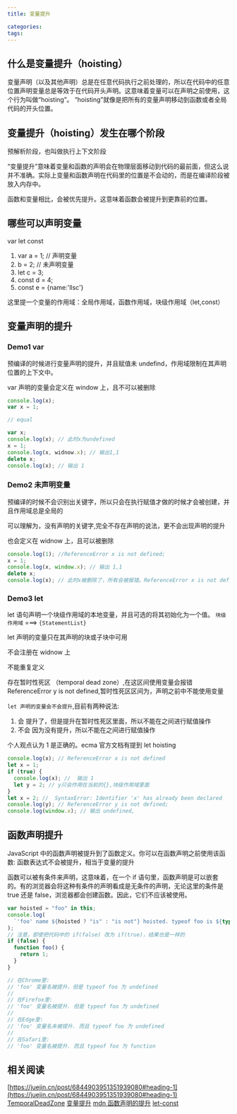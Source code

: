 ```yaml
---
title: 变量提升

categories:
tags:
---
```


## 什么是变量提升（hoisting）

变量声明（以及其他声明）总是在任意代码执行之前处理的，所以在代码中的任意位置声明变量总是等效于在代码开头声明。这意味着变量可以在声明之前使用，这个行为叫做“hoisting”。
“hoisting”就像是把所有的变量声明移动到函数或者全局代码的开头位置。

## 变量提升（hoisting）发生在哪个阶段

预解析阶段，也叫做执行上下文阶段

“变量提升”意味着变量和函数的声明会在物理层面移动到代码的最前面，但这么说并不准确。实际上变量和函数声明在代码里的位置是不会动的，而是在编译阶段被放入内存中。

函数和变量相比，会被优先提升。这意味着函数会被提升到更靠前的位置。

## 哪些可以声明变量

var let const

1. var a = 1; // 声明变量
2. b = 2; // 未声明变量
3. let c = 3;
4. const d = 4;
5. const e = {name:'llsc'}

这里提一个变量的作用域：全局作用域，函数作用域，块级作用域（let,const）

## 变量声明的提升

### Demo1 var

预编译的时候进行变量声明的提升，并且赋值未 undefind，作用域限制在其声明位置的上下文中。

var 声明的变量会定义在 window 上，且不可以被删除

```javascript
console.log(x);
var x = 1;

// equal

var x;
console.log(x); // 此时x为undefined
x = 1;
console.log(x, widnow.x); // 输出1,1
delete x;
console.log(x); // 输出 1
```

### Demo2 未声明变量

预编译的时候不会识别出关键字，所以只会在执行赋值才做的时候才会被创建，并且作用域总是全局的

可以理解为，没有声明的关键字,完全不存在声明的说法，更不会出现声明的提升

也会定义在 widnow 上，且可以被删除

```javascript
console.log(1); //ReferenceError x is not defined;
x = 1;
console.log(x, window.x); // 输出 1,1
delete x;
console.log(x); // 此时x被删除了，所有会被报错。ReferenceError x is not defined;
```

### Demo3 let

let 语句声明一个块级作用域的本地变量，并且可选的将其初始化为一个值。
`块级作用域` ===> `{StatementList}`

let 声明的变量只在其声明的块或子块中可用

不会注册在 widnow 上

不能重复定义

存在暂时性死区 （temporal dead zone）,在这区间使用变量会报错 ReferenceError y is not defined,暂时性死区区间为，声明之前中不能使用变量

`let 声明的变量会不会提升`,目前有两种说法:

1. 会
   提升了，但是提升在暂时性死区里面，所以不能在之间进行赋值操作
2. 不会
   因为没有提升，所以不能在之间进行赋值操作

个人观点认为 1 是正确的。ecma 官方文档有提到 let hoisting

```javascript
console.log(x); // ReferenceError x is not defined
let x = 1;
if (true) {
  console.log(x); //  输出 1
  let y = 2; // y只会作用在当前的{},块级作用域里面
}
let x = 2; //  SyntaxError: Identifier 'x' has already been declared
console.log(y); // ReferenceError y is not defined;
console.log(window.x); // 输出 undefined,
```

## 函数声明提升

JavaScript 中的函数声明被提升到了函数定义。你可以在函数声明之前使用该函数:
函数表达式不会被提升，相当于变量的提升

函数可以被有条件来声明，这意味着，在一个 if 语句里，函数声明是可以嵌套的。有的浏览器会将这种有条件的声明看成是无条件的声明，无论这里的条件是 true 还是 false，浏览器都会创建函数。因此，它们不应该被使用。

```javascript
var hoisted = "foo" in this;
console.log(
  `'foo' name ${hoisted ? "is" : "is not"} hoisted. typeof foo is ${typeof foo}`
);
// 注意，即使把代码中的 if(false) 改为 if(true)，结果也是一样的
if (false) {
  function foo() {
    return 1;
  }
}

// 在Chrome里:
// 'foo' 变量名被提升，但是 typeof foo 为 undefined
//
// 在Firefox里:
// 'foo' 变量名被提升. 但是 typeof foo 为 undefined
//
// 在Edge里:
// 'foo' 变量名未被提升. 而且 typeof foo 为 undefined
//
// 在Safari里:
// 'foo' 变量名被提升. 而且 typeof foo 为 function
```

## 相关阅读

[https://juejin.cn/post/6844903951351939080#heading-1](https://juejin.cn/post/6844903951351939080#heading-1)
[TemporalDeadZone](https://stackoverflow.com/questions/33198849/what-is-the-temporal-dead-zone)
[变量提升](https://medium.com/javascript-in-plain-english/how-hoisting-works-with-let-and-const-in-javascript-725616df7085)
[mdn 函数声明的提升](https://developer.mozilla.org/zh-CN/docs/Web/JavaScript/Reference/Statements/function)
[let-const](https://www.ecma-international.org/ecma-262/6.0/#sec-let-and-const-declarations)
